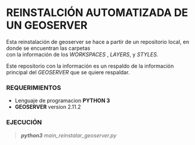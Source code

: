 # REINSTALCIÓN AUTOMATIZADA DE UN GEOSERVER

Esta reinstalación de geoserver se hace a partir de un repositorio local, en donde se encuentran las carpetas  
con la información de los _WORKSPACES_ , _LAYERS_, y _STYLES_.

Este repositorio con la información es un respaldo de la información principal del _GEOSERVER_ que se quiere respaldar.

### REQUERIMIENTOS
   * Lenguaje de programacion __PYTHON 3__
   * __GEOSERVER__ version 2.11.2

### EJECUCIÓN
   > _**python3** main_reinstalar_geoserver.py_


